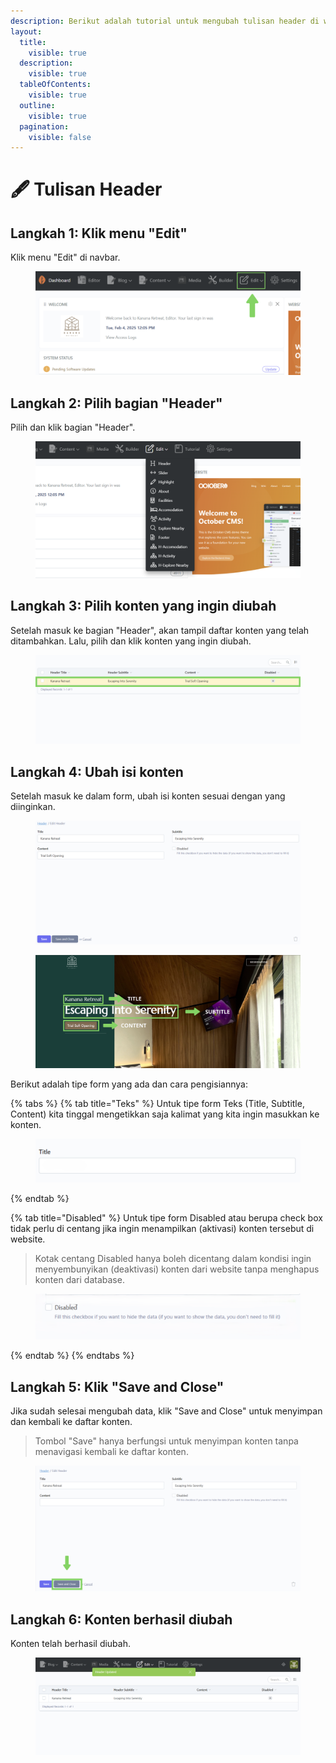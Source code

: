 ```yaml
---
description: Berikut adalah tutorial untuk mengubah tulisan header di website Kanana.
layout:
  title:
    visible: true
  description:
    visible: true
  tableOfContents:
    visible: true
  outline:
    visible: true
  pagination:
    visible: false
---
```


# 🖋️ Tulisan Header

## Langkah 1: Klik menu "Edit"

Klik menu "Edit" di navbar.

<figure><img src="../.gitbook/assets/1_All.png" alt=""><figcaption></figcaption></figure>

## Langkah 2: Pilih bagian "Header"

Pilih dan klik bagian "Header".

<figure><img src="../.gitbook/assets/2_All (1).png" alt=""><figcaption></figcaption></figure>

## Langkah 3: Pilih konten yang ingin diubah

Setelah masuk ke bagian "Header",  akan tampil daftar konten yang telah ditambahkan. Lalu, pilih dan klik konten yang ingin diubah.

<figure><img src="../.gitbook/assets/3_Header_Edit.png" alt=""><figcaption></figcaption></figure>

## Langkah 4: Ubah isi konten

Setelah masuk ke dalam form, ubah isi konten sesuai dengan yang diinginkan.

<figure><img src="../.gitbook/assets/4_Header_Edit_New.png" alt=""><figcaption></figcaption></figure>

<figure><img src="../.gitbook/assets/4_2_Header_Edit.png" alt=""><figcaption></figcaption></figure>

Berikut adalah tipe form yang ada dan cara pengisiannya:

{% tabs %}
{% tab title="Teks" %}
Untuk tipe form Teks (Title, Subtitle, Content) kita tinggal mengetikkan saja kalimat yang kita ingin masukkan ke konten.

<figure><img src="../.gitbook/assets/4_Header_Teks.png" alt=""><figcaption></figcaption></figure>
{% endtab %}

{% tab title="Disabled" %}
Untuk tipe form Disabled atau berupa check box  tidak perlu di centang jika ingin menampilkan (aktivasi) konten tersebut di website.

> Kotak centang Disabled hanya boleh dicentang dalam kondisi ingin menyembunyikan (deaktivasi) konten dari website tanpa menghapus konten dari database.

<figure><img src="../.gitbook/assets/4_Header_Disabled.png" alt=""><figcaption></figcaption></figure>
{% endtab %}
{% endtabs %}

## Langkah 5: Klik "Save and Close"

Jika sudah selesai mengubah data, klik "Save and Close" untuk menyimpan dan kembali ke daftar konten.

> Tombol "Save" hanya berfungsi untuk menyimpan konten tanpa menavigasi kembali ke daftar konten.

<figure><img src="../.gitbook/assets/6_Header_Edit.png" alt=""><figcaption></figcaption></figure>

## Langkah 6: Konten berhasil diubah

Konten telah berhasil diubah.

<figure><img src="../.gitbook/assets/7_Header_Edit.png" alt=""><figcaption></figcaption></figure>

